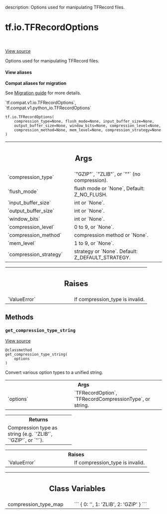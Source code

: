 description: Options used for manipulating TFRecord files.

<div itemscope itemtype="http://developers.google.com/ReferenceObject">
<meta itemprop="name" content="tf.io.TFRecordOptions" />
<meta itemprop="path" content="Stable" />
<meta itemprop="property" content="__init__"/>
<meta itemprop="property" content="get_compression_type_string"/>
<meta itemprop="property" content="compression_type_map"/>
</div>

# tf.io.TFRecordOptions

<!-- Insert buttons and diff -->

<table class="tfo-notebook-buttons tfo-api nocontent" align="left">

</table>

<a target="_blank" href="/code/stable/tensorflow/python/lib/io/tf_record.py">View source</a>



Options used for manipulating TFRecord files.

<section class="expandable">
  <h4 class="showalways">View aliases</h4>
  <p>
<b>Compat aliases for migration</b>
<p>See
<a href="https://www.tensorflow.org/guide/migrate">Migration guide</a> for
more details.</p>
<p>`tf.compat.v1.io.TFRecordOptions`, `tf.compat.v1.python_io.TFRecordOptions`</p>
</p>
</section>

<pre class="devsite-click-to-copy prettyprint lang-py tfo-signature-link">
<code>tf.io.TFRecordOptions(
    compression_type=None, flush_mode=None, input_buffer_size=None,
    output_buffer_size=None, window_bits=None, compression_level=None,
    compression_method=None, mem_level=None, compression_strategy=None
)
</code></pre>



<!-- Placeholder for "Used in" -->


<!-- Tabular view -->
 <table class="responsive fixed orange">
<colgroup><col width="214px"><col></colgroup>
<tr><th colspan="2"><h2 class="add-link">Args</h2></th></tr>

<tr>
<td>
`compression_type`
</td>
<td>
`"GZIP"`, `"ZLIB"`, or `""` (no compression).
</td>
</tr><tr>
<td>
`flush_mode`
</td>
<td>
flush mode or `None`, Default: Z_NO_FLUSH.
</td>
</tr><tr>
<td>
`input_buffer_size`
</td>
<td>
int or `None`.
</td>
</tr><tr>
<td>
`output_buffer_size`
</td>
<td>
int or `None`.
</td>
</tr><tr>
<td>
`window_bits`
</td>
<td>
int or `None`.
</td>
</tr><tr>
<td>
`compression_level`
</td>
<td>
0 to 9, or `None`.
</td>
</tr><tr>
<td>
`compression_method`
</td>
<td>
compression method or `None`.
</td>
</tr><tr>
<td>
`mem_level`
</td>
<td>
1 to 9, or `None`.
</td>
</tr><tr>
<td>
`compression_strategy`
</td>
<td>
strategy or `None`. Default: Z_DEFAULT_STRATEGY.
</td>
</tr>
</table>



<!-- Tabular view -->
 <table class="responsive fixed orange">
<colgroup><col width="214px"><col></colgroup>
<tr><th colspan="2"><h2 class="add-link">Raises</h2></th></tr>

<tr>
<td>
`ValueError`
</td>
<td>
If compression_type is invalid.
</td>
</tr>
</table>



## Methods

<h3 id="get_compression_type_string"><code>get_compression_type_string</code></h3>

<a target="_blank" href="/code/stable/tensorflow/python/lib/io/tf_record.py">View source</a>

<pre class="devsite-click-to-copy prettyprint lang-py tfo-signature-link">
<code>@classmethod</code>
<code>get_compression_type_string(
    options
)
</code></pre>

Convert various option types to a unified string.


<!-- Tabular view -->
 <table class="responsive fixed orange">
<colgroup><col width="214px"><col></colgroup>
<tr><th colspan="2">Args</th></tr>

<tr>
<td>
`options`
</td>
<td>
`TFRecordOption`, `TFRecordCompressionType`, or string.
</td>
</tr>
</table>



<!-- Tabular view -->
 <table class="responsive fixed orange">
<colgroup><col width="214px"><col></colgroup>
<tr><th colspan="2">Returns</th></tr>
<tr class="alt">
<td colspan="2">
Compression type as string (e.g. `'ZLIB'`, `'GZIP'`, or `''`).
</td>
</tr>

</table>



<!-- Tabular view -->
 <table class="responsive fixed orange">
<colgroup><col width="214px"><col></colgroup>
<tr><th colspan="2">Raises</th></tr>

<tr>
<td>
`ValueError`
</td>
<td>
If compression_type is invalid.
</td>
</tr>
</table>







<!-- Tabular view -->
 <table class="responsive fixed orange">
<colgroup><col width="214px"><col></colgroup>
<tr><th colspan="2"><h2 class="add-link">Class Variables</h2></th></tr>

<tr>
<td>
compression_type_map<a id="compression_type_map"></a>
</td>
<td>
```
{
 0: '',
 1: 'ZLIB',
 2: 'GZIP'
}
```
</td>
</tr>
</table>


